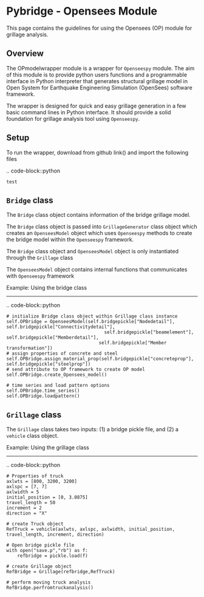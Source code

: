 # Pybridge - Opensees Module

This page contains the guidelines 
for using the Opensees (OP) module for grillage
analysis.

## Overview

The OPmodelwrapper module is a wrapper for ```Openseespy``` module. The aim of this module is to provide
python users functions and a programmable interface in Python interpreter that generates structural
grillage model in Open System for Earthquake Engineering Simulation (OpenSees) software framework.

The wrapper is designed for quick and easy grillage generation in a few basic command lines in Python 
interface. It should provide a solid foundation for grillage analysis tool using ```Openseespy```. 

## Setup

To run the wrapper, download from github link() and import the following files

.. code-block::python

    test
    

## `Bridge` class

The ```Bridge``` class object contains information of the bridge grillage model.

The ```Bridge``` class object is passed into ```GrillageGenerator``` class object which 
creates an ```OpenseesModel``` object which uses ```Openseespy``` methods to 
create the bridge model within the ```Openseespy``` framework.

The ```Bridge``` class object and ```OpenseesModel``` object is only instantiated through the ```Grillage``` class

The ```OpenseesModel``` object contains internal functions that communicates with ```Openseespy``` framework

Example: Using the bridge class
____________________

.. code-block::python

    # initialize Bridge class object within Grillage class instance
    self.OPBridge = OpenseesModel(self.bridgepickle["Nodedetail"], self.bridgepickle["Connectivitydetail"],
                                        self.bridgepickle["beamelement"], self.bridgepickle["Memberdetail"],
                                      self.bridgepickle["Member transformation"])
    # assign properties of concrete and steel
    self.OPBridge.assign_material_prop(self.bridgepickle["concreteprop"], self.bridgepickle["steelprop"])
    # send attribute to OP framework to create OP model
    self.OPBridge.create_Opensees_model()

    # time series and load pattern options
    self.OPBridge.time_series()
    self.OPBridge.loadpattern()


## ```Grillage``` class

The ```Grillage``` class takes two inputs: (1) a bridge pickle file, and (2) a ```vehicle``` class object.

Example: Using the grillage class
____________________

.. code-block::python

    # Properties of truck
    axlwts = [800, 3200, 3200]
    axlspc = [7, 7]
    axlwidth = 5
    initial_position = [0, 3.0875]
    travel_length = 50
    increment = 2
    direction = "X"

    # create Truck object
    RefTruck = vehicle(axlwts, axlspc, axlwidth, initial_position, travel_length, increment, direction)

    # Open bridge pickle file
    with open("save.p","rb") as f:
        refbridge = pickle.load(f)
    
    # create Grillage object
    RefBridge = Grillage(refbridge,RefTruck)
    
    # perform moving truck analysis
    RefBridge.perfromtruckanalysis()





